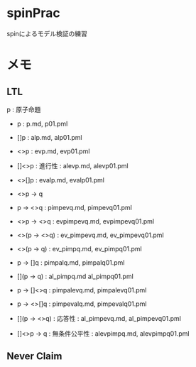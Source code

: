 # spinPrac

spinによるモデル検証の練習

# メモ

## LTL

p : 原子命題

- p : p.md, p01.pml
- []p : alp.md, alp01.pml
- <>p : evp.md, evp01.pml
- []<>p : 進行性 : alevp.md, alevp01.pml
- <>[]p : evalp.md, evalp01.pml

- <>p -> q
- p -> <>q : pimpevq.md, pimpevq01.pml
- <>p -> <>q : evpimpevq.md, evpimpevq01.pml

- <>(p -> <>q) : ev_pimpevq.md, ev_pimpevq01.pml
- <>(p -> q) : ev_pimpq.md, ev_pimpq01.pml

- p -> []q : pimpalq.md, pimpalq01.pml
- [](p -> q) : al_pimpq.md al_pimpq01.pml

- p -> []<>q : pimpalevq.md, pimpalevq01.pml
- p -> <>[]q : pimpevalq.md, pimpevalq01.pml

- [](p -> <>q) : 応答性 : al_pimpevq.md, al_pimpevq01.pml
- []<>p -> q : 無条件公平性 : alevpimpq.md, alevpimpq01.pml

## Never Claim
